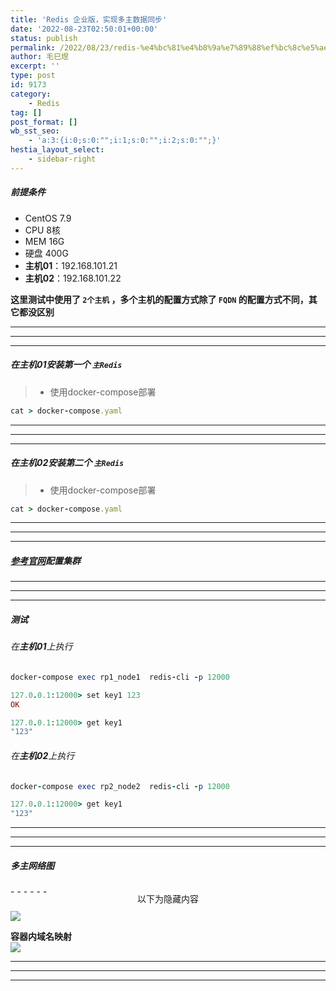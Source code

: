 ```yaml
---
title: 'Redis 企业版，实现多主数据同步'
date: '2022-08-23T02:50:01+00:00'
status: publish
permalink: /2022/08/23/redis-%e4%bc%81%e4%b8%9a%e7%89%88%ef%bc%8c%e5%ae%9e%e7%8e%b0%e5%a4%9a%e4%b8%bb%e5%90%8c%e6%ad%a5
author: 毛巳煜
excerpt: ''
type: post
id: 9173
category:
    - Redis
tag: []
post_format: []
wb_sst_seo:
    - 'a:3:{i:0;s:0:"";i:1;s:0:"";i:2;s:0:"";}'
hestia_layout_select:
    - sidebar-right
---
```

##### 前提条件

- CentOS 7.9
- CPU 8核
- MEM 16G
- 硬盘 400G
- **主机01**：192.168.101.21
- **主机02**：192.168.101.22

**这里测试中使用了 `2个主机` ，多个主机的配置方式除了 `FQDN` 的配置方式不同，其它都没区别**

- - - - - -

- - - - - -

- - - - - -

##### 在**主机01**安装第一个 **`主Redis`**

> - 使用docker-compose部署

```ruby
cat > docker-compose.yaml 
```

- - - - - -

- - - - - -

- - - - - -

##### 在**主机02**安装第二个 **`主Redis`**

> - 使用docker-compose部署

```ruby
cat > docker-compose.yaml 
```

- - - - - -

- - - - - -

- - - - - -

##### [参考官网](https://docs.redis.com/latest/rs/databases/active-active/get-started-active-active/ "参考官网")配置集群

- - - - - -

- - - - - -

- - - - - -

##### 测试

###### 在**主机01**上执行

```ruby
docker-compose exec rp1_node1  redis-cli -p 12000

127.0.0.1:12000> set key1 123
OK

127.0.0.1:12000> get key1
"123"


```

###### 在**主机02**上执行

```ruby
docker-compose exec rp2_node2  redis-cli -p 12000

127.0.0.1:12000> get key1
"123"


```

- - - - - -

- - - - - -

- - - - - -

##### **多主网络图**

<div style="overflow:hidden; clear:both; width: 100%; height: 40px; position: relative;">- - - - - -

 <span style="position: absolute;top: 50%;left: 50%; transform: translate(-50%, -50%); background-color: white;">以下为隐藏内容</span> </div> [![](http://qiniu.dev-share.top/image/png/RedisLabs-Active-Active.png)](http://qiniu.dev-share.top/image/png/RedisLabs-Active-Active.png)

**容器内域名映射**  
[![](http://qiniu.dev-share.top/image/png/RedisLabs-Active-Active-hosts.png)](http://qiniu.dev-share.top/image/png/RedisLabs-Active-Active-hosts.png)

- - - - - -

- - - - - -

- - - - - -